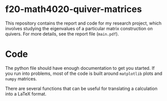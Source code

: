 # f20-math4020-quiver-matrices

This repository contains the report and code for my research project, which involves studying the eigenvalues of a particular matrix construction on quivers. For more details, see the report file (`main.pdf`).

# Code

The python file should have enough documentation to get you started. If you run into problems, most of the code is built around `matplotlib` plots and `numpy` matrices.

There are several functions that can be useful for translating a calculation into a LaTeX format.